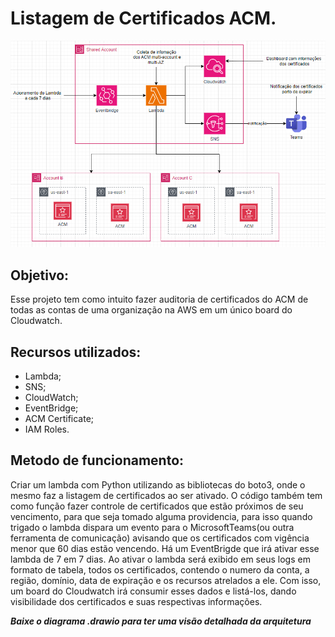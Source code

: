 # Listagem de Certificados ACM.

![alt text](certificate.png)

## Objetivo:
Esse projeto tem como intuito fazer auditoria de certificados do ACM de todas as contas de uma organização na AWS em um único board do Cloudwatch.

## Recursos utilizados:
* Lambda;
* SNS;
* CloudWatch;
* EventBridge;
* ACM Certificate;
* IAM Roles.

## Metodo de funcionamento:
Criar um lambda com Python utilizando as bibliotecas do boto3, onde o mesmo faz a listagem de certificados ao ser ativado. O código também tem como função fazer controle de certificados que estão próximos de seu vencimento, para que seja tomado alguma providencia, para isso quando trigado o lambda dispara um evento para o MicrosoftTeams(ou outra ferramenta de comunicação) avisando que os certificados com vigência menor que 60 dias estão vencendo. Há um EventBrigde que irá ativar esse lambda de 7 em 7 dias.
Ao ativar o lambda será exibido em seus logs em formato de tabela, todos os certificados, contendo o numero da conta, a região, domínio, data de expiração e os recursos atrelados a ele. Com isso, um board do Cloudwatch irá consumir esses dados e listá-los, dando visibilidade dos certificados e suas respectivas informações.

_**Baixe o diagrama .drawio para ter uma visão detalhada da arquitetura**_